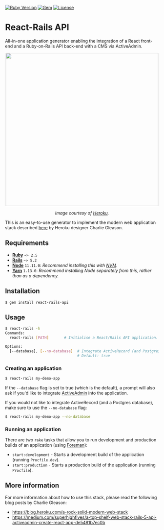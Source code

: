 [![Ruby Version](https://img.shields.io/badge/ruby-~%3E%202.5-red.svg)](https://github.com/eonu/react-rails-api/blob/38f50a1d30f33cf7b818a5c939fe5d99c1a758a2/react-rails-api.gemspec#L20)
[![Gem](https://img.shields.io/gem/v/react-rails-api.svg)](https://rubygems.org/gems/react-rails-api)
[![License](https://img.shields.io/github/license/eonu/react-rails-api.svg)](https://github.com/eonu/react-rails-api/blob/master/LICENSE)

# React-Rails API

All-in-one application generator enabling the integration of a React front-end and a Ruby-on-Rails API back-end with a CMS via ActiveAdmin.

<p align="center">
    <img width="500px" src="https://i.ibb.co/9y3jyBK/react-rails-api.png">
    <p align="center"><em>Image courtesy of <a href="https://heroku.com">Heroku</a>.</em></p>
</p>


This is an easy-to-use generator to implement the modern web application stack described [here](https://blog.heroku.com/a-rock-solid-modern-web-stack) by Heroku designer Charlie Gleason.

## Requirements

- [**Ruby**](https://www.ruby-lang.org/en/) `~> 2.5`
- [**Rails**](https://rubyonrails.org/) `~> 5.2`
- [**Node**](https://nodejs.org/en/) `11.11.0`: *Recommend installing this with [NVM](https://github.com/creationix/nvm).*
- [**Yarn**](https://yarnpkg.com/en/) `1.13.0`: *Recommend installing Node separately from this, rather than as a dependency.*

## Installation

```
$ gem install react-rails-api
```

## Usage

```bash
$ react-rails -h
Commands:
  react-rails [PATH]       # Initialise a React/Rails API application.

Options:
  [--database], [--no-database]  # Integrate ActiveRecord (and Postgres).
                                 # Default: true
```

### Creating an application

```bash
$ react-rails my-demo-app
```

If the `--database` flag is set to true (which is the default), a prompt will also ask if you'd like to integrate [ActiveAdmin](https://activeadmin.info/) into the application.

If you would not like to integrate ActiveRecord (and a Postgres database), make sure to use the `--no-database` flag:

```bash
$ react-rails my-demo-app --no-database
```

### Running an application

There are two `rake` tasks that allow you to run development and production builds of an application (using [Foreman](https://github.com/ddollar/foreman)):

- `start:development` - Starts a development build of the application (running `Procfile.dev`).
- `start:production` - Starts a production build of the application (running `Procfile`).

## More information

For more information about how to use this stack, please read the following blog posts by Charlie Gleason:

- https://blog.heroku.com/a-rock-solid-modern-web-stack
- https://medium.com/superhighfives/a-top-shelf-web-stack-rails-5-api-activeadmin-create-react-app-de5481b7ec0b